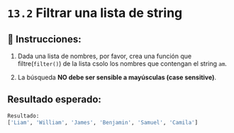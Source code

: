 # `13.2` Filtrar una lista de string

## 📝 Instrucciones:

1. Dada una lista de nombres, por favor, crea una función que filtre(`filter()`) de la lista csolo los nombres que contengan el string `am`.

2. La búsqueda **NO debe ser sensible a mayúsculas (case sensitive)**.


## Resultado esperado:

```py
Resultado:
['Liam', 'William', 'James', 'Benjamin', 'Samuel', 'Camila']
```